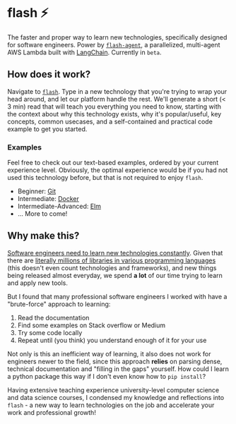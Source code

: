 # flash ⚡️
The faster and proper way to learn new technologies, specifically designed for software engineers. Power by [`flash-agent`](https://github.com/xoo-creative/flash-agent/tree/main), a parallelized, multi-agent AWS Lambda built with [LangChain](https://github.com/langchain-ai/langchain). Currently in `beta`.

## How does it work?
Navigate to [`flash`](https://tommysteryy-flash-b4977b4fbac5.herokuapp.com/). Type in a new technology that you're trying to wrap your head around, and let our platform handle the rest. We'll generate a short (< 3 min) read that will teach you everything you need to know, starting with the context about why this technology exists, why it's popular/useful, key concepts, common usecases, and a self-contained and practical code example to get you started. 

### Examples
Feel free to check out our text-based examples, ordered by your current experience level. Obviously, the optimal experience would be if you had not used this technology before, but that is not required to enjoy `flash`.
- Beginner: [Git](./flash/text-examples/git/) 
- Intermediate: [Docker](./flash/text-examples/docker/)
- Intermediate-Advanced: [Elm](./flash/text-examples/elm/)
- ... More to come!
  
## Why make this?
[Software engineers need to learn new technologies constantly](https://www.reddit.com/r/AskEngineers/comments/t8qo2v/do_you_constantly_have_to_learn_new_stuff_as_a/). Given that there are [literally millions of libraries in various programming languages](https://www.codingem.com/what-is-a-library/) (this doesn't even count technologies and frameworks), and new things being released almost everyday, we spend **a lot** of our time trying to learn and apply new tools.

But I found that many professional software engineers I worked with have a "brute-force" approach to learning:
1. Read the documentation
2. Find some examples on Stack overflow or Medium
3. Try some code locally 
4. Repeat until (you think) you understand enough of it for your use

Not only is this an inefficient way of learning, it also does not work for engineers newer to the field, since this approach **relies** on parsing dense, technical documentation and "filling in the gaps" yourself. How could I learn a python package this way if I don't even know how to `pip install`?

Having extensive teaching experience university-level computer science and data science courses, I condensed my knowledge and reflections into `flash` - a new way to learn technologies on the job and accelerate your work and professional growth!
